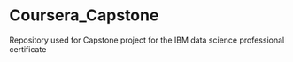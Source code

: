 # Coursera_Capstone
Repository used for Capstone project for the IBM data science professional certificate
